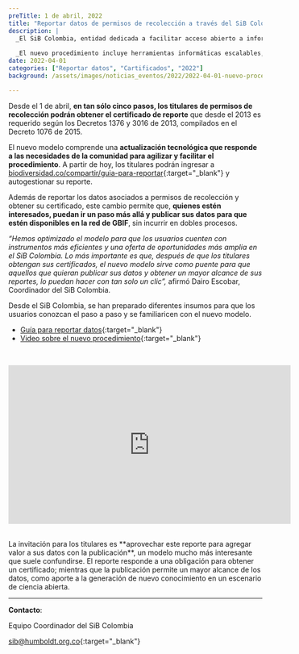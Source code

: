```yaml
---
preTitle: 1 de abril, 2022
title: "Reportar datos de permisos de recolección a través del SiB Colombia ahora es más fácil"
description: |
  _El SiB Colombia, entidad dedicada a facilitar acceso abierto a información sobre la diversidad biológica del país, estrena un **nuevo modelo para reportar datos sobre biodiversidad derivados de permisos de recolección y contratos de acceso a recursos genéticos**._
  
  _El nuevo procedimiento incluye herramientas informáticas escalables, actualización de las plantillas con el estándar Darwin Core, mejores posibilidades de gestión de la información y más posibilidades de integración con el modelo de publicación._
date: 2022-04-01
categories: ["Reportar datos", "Cartificados", "2022"]
background: /assets/images/noticias_eventos/2022/2022-04-01-nuevo-procedimiento-reportar-datos.png

---
```


Desde el 1 de abril, **en tan sólo cinco pasos, los titulares de permisos de recolección podrán obtener el certificado de reporte** que desde el 2013 es requerido según los Decretos 1376 y 3016 de 2013, compilados en el Decreto 1076 de 2015.

El nuevo modelo comprende una **actualización tecnológica que responde a las necesidades de la comunidad para agilizar y facilitar el procedimiento**. A partir de hoy, los titulares podrán ingresar a [biodiversidad.co/compartir/guia-para-reportar](http://biodiversidad.co/compartir/guia-para-reportar/){:target="_blank"} y autogestionar su reporte. 

Además de reportar los datos asociados a permisos de recolección y obtener su certificado, este cambio permite que, **quienes estén interesados, puedan ir un paso más allá y publicar sus datos para que estén disponibles en la red de GBIF**, sin incurrir en dobles procesos.

_“Hemos optimizado el modelo para que los usuarios cuenten con instrumentos más eficientes y una oferta de oportunidades más amplia en el SiB Colombia. Lo más importante es que, después de que los titulares obtengan sus certificados, el nuevo modelo sirve como puente para que aquellos que quieran publicar sus datos y obtener un mayor alcance de sus reportes, lo puedan hacer con tan solo un clic”,_ afirmó Dairo Escobar, Coordinador del SiB Colombia.

Desde el SiB Colombia, se han preparado diferentes insumos para que los usuarios conozcan el paso a paso y se familiaricen con el nuevo modelo.

* [Guía para reportar datos](https://biodiversidad.co/compartir/guia-para-reportar){:target="_blank"}
* [Video sobre el nuevo procedimiento](https://youtu.be/tGzANPQWi7Y){:target="_blank"}

<br/>
<p align="center"><iframe width="560" height="315" src="https://www.youtube.com/embed/tGzANPQWi7Y" title="YouTube video player" frameborder="0" allow="accelerometer; autoplay; clipboard-write; encrypted-media; gyroscope; picture-in-picture" allowfullscreen></iframe></p>
<br/>
La invitación para los titulares es **aprovechar este reporte para agregar valor a sus datos con la publicación**, un modelo mucho más interesante que suele confundirse. El reporte responde a una obligación para obtener un certificado; mientras que la publicación permite un mayor alcance de los datos, como aporte a la generación de nuevo conocimiento en un escenario de ciencia abierta.

_____

**Contacto**:

Equipo Coordinador del SiB Colombia

[sib@humboldt.org.co](mailto:sib@humboldt.org.co){:target="_blank"}
